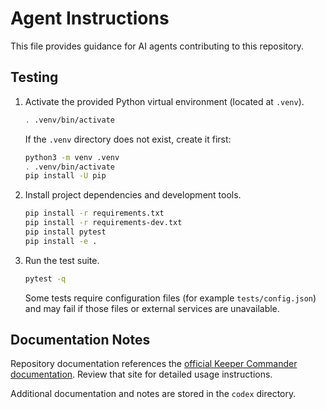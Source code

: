 # Agent Instructions

This file provides guidance for AI agents contributing to this repository.

## Testing

1. Activate the provided Python virtual environment (located at `.venv`).
   ```bash
   . .venv/bin/activate
   ```
   If the `.venv` directory does not exist, create it first:
   ```bash
   python3 -m venv .venv
   . .venv/bin/activate
   pip install -U pip
   ```
2. Install project dependencies and development tools.
   ```bash
   pip install -r requirements.txt
   pip install -r requirements-dev.txt
   pip install pytest
   pip install -e .
   ```
3. Run the test suite.
   ```bash
   pytest -q
   ```
   Some tests require configuration files (for example `tests/config.json`) and may fail if those files or external services are unavailable.

## Documentation Notes

Repository documentation references the [official Keeper Commander documentation](https://docs.keeper.io/secrets-manager/commander-cli/overview). Review that site for detailed usage instructions.

Additional documentation and notes are stored in the `codex` directory.
